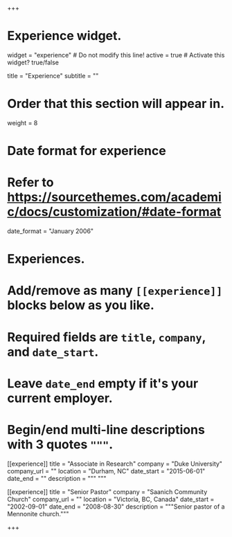 +++
# Experience widget.
widget = "experience"  # Do not modify this line!
active = true  # Activate this widget? true/false

title = "Experience"
subtitle = ""

# Order that this section will appear in.
weight = 8

# Date format for experience
#   Refer to https://sourcethemes.com/academic/docs/customization/#date-format
date_format = "January 2006"

# Experiences.
#   Add/remove as many `[[experience]]` blocks below as you like.
#   Required fields are `title`, `company`, and `date_start`.
#   Leave `date_end` empty if it's your current employer.
#   Begin/end multi-line descriptions with 3 quotes `"""`.
[[experience]]
  title = "Associate in Research"
  company = "Duke University"
  company_url = ""
  location = "Durham, NC"
  date_start = "2015-06-01"
  date_end = ""
  description = """
  """

[[experience]]
  title = "Senior Pastor"
  company = "Saanich Community Church"
  company_url = ""
  location = "Victoria, BC, Canada"
  date_start = "2002-09-01"
  date_end = "2008-08-30"
  description = """Senior pastor of a Mennonite church."""

+++
